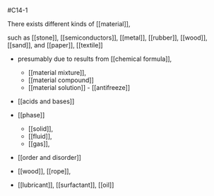 #C14-1 

There exists different kinds of [[material]], 

 such as [[stone]], [[semiconductors]], [[metal]], [[rubber]], [[wood]], [[sand]], and [[paper]], [[textile]]

- presumably due to results from [[chemical formula]], 
	- [[material mixture]], 
	- [[material compound]]
	- [[material solution]] - [[antifreeze]]

- [[acids and bases]]
- [[phase]] 
	- [[solid]], 
	- [[fluid]], 
	- [[gas]],
- [[order and disorder]]
- [[wood]], [[rope]],
- [[lubricant]], [[surfactant]], [[oil]]